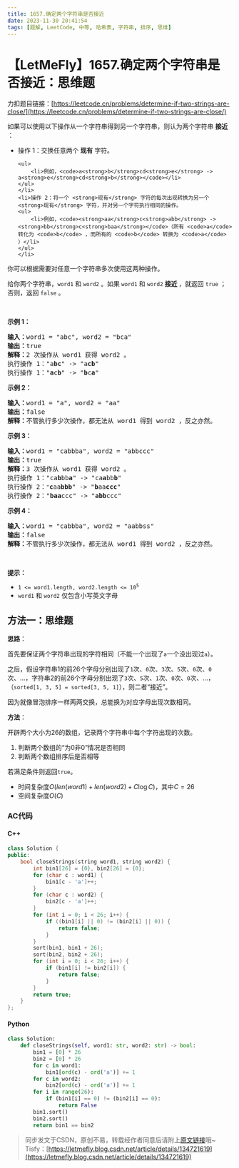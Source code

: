 ```yaml
---
title: 1657.确定两个字符串是否接近
date: 2023-11-30 20:41:54
tags: [题解, LeetCode, 中等, 哈希表, 字符串, 排序, 思维]
---
```


# 【LetMeFly】1657.确定两个字符串是否接近：思维题

力扣题目链接：[https://leetcode.cn/problems/determine-if-two-strings-are-close/](https://leetcode.cn/problems/determine-if-two-strings-are-close/)

<p>如果可以使用以下操作从一个字符串得到另一个字符串，则认为两个字符串 <strong>接近</strong> ：</p>

<ul>
	<li>操作 1：交换任意两个 <strong>现有</strong> 字符。

	<ul>
		<li>例如，<code>a<strong>b</strong>cd<strong>e</strong> -> a<strong>e</strong>cd<strong>b</strong></code></li>
	</ul>
	</li>
	<li>操作 2：将一个 <strong>现有</strong> 字符的每次出现转换为另一个 <strong>现有</strong> 字符，并对另一个字符执行相同的操作。
	<ul>
		<li>例如，<code><strong>aa</strong>c<strong>abb</strong> -> <strong>bb</strong>c<strong>baa</strong></code>（所有 <code>a</code> 转化为 <code>b</code> ，而所有的 <code>b</code> 转换为 <code>a</code> ）</li>
	</ul>
	</li>
</ul>

<p>你可以根据需要对任意一个字符串多次使用这两种操作。</p>

<p>给你两个字符串，<code>word1</code> 和 <code>word2</code> 。如果<em> </em><code>word1</code><em> </em>和<em> </em><code>word2</code><em> </em><strong>接近 </strong>，就返回 <code>true</code> ；否则，返回<em> </em><code>false</code><em> </em>。</p>

<p> </p>

<p><strong>示例 1：</strong></p>

<pre>
<strong>输入：</strong>word1 = "abc", word2 = "bca"
<strong>输出：</strong>true
<strong>解释：</strong>2 次操作从 word1 获得 word2 。
执行操作 1："a<strong>bc</strong>" -> "a<strong>cb</strong>"
执行操作 1："<strong>a</strong>c<strong>b</strong>" -> "<strong>b</strong>c<strong>a</strong>"
</pre>

<p><strong>示例 2：</strong></p>

<pre>
<strong>输入：</strong>word1 = "a", word2 = "aa"
<strong>输出：</strong>false
<strong>解释：</strong>不管执行多少次操作，都无法从 word1 得到 word2 ，反之亦然。</pre>

<p><strong>示例 3：</strong></p>

<pre>
<strong>输入：</strong>word1 = "cabbba", word2 = "abbccc"
<strong>输出：</strong>true
<strong>解释：</strong>3 次操作从 word1 获得 word2 。
执行操作 1："ca<strong>b</strong>bb<strong>a</strong>" -> "ca<strong>a</strong>bb<strong>b</strong>"
执行操作 2：<code>"</code><strong>c</strong>aa<strong>bbb</strong>" -> "<strong>b</strong>aa<strong>ccc</strong>"
执行操作 2："<strong>baa</strong>ccc" -> "<strong>abb</strong>ccc"
</pre>

<p><strong>示例 4：</strong></p>

<pre>
<strong>输入：</strong>word1 = "cabbba", word2 = "aabbss"
<strong>输出：</strong>false
<strong>解释：</strong>不管执行多少次操作，都无法从 word1 得到 word2 ，反之亦然。</pre>

<p> </p>

<p><strong>提示：</strong></p>

<ul>
	<li><code>1 <= word1.length, word2.length <= 10<sup>5</sup></code></li>
	<li><code>word1</code> 和 <code>word2</code> 仅包含小写英文字母</li>
</ul>


    
## 方法一：思维题

**思路**：

首先要保证两个字符串出现的字符相同（不能一个出现了```a```一个没出现过```a```）。

之后，假设字符串1的前26个字母分别出现了```1```次、```0```次、```3```次、```5```次、```0```次、```0```次、...，字符串2的前26个字母分别出现了```3```次、```5```次、```1```次、```0```次、```0```次、...，（```sorted[1, 3, 5] = sorted[3, 5, 1]```），则二者“接近”。

因为就像冒泡排序一样两两交换，总能换为对应字母出现次数相同。

**方法**：

开辟两个大小为26的数组，记录两个字符串中每个字符出现的次数。

1. 判断两个数组的“为0非0”情况是否相同
2. 判断两个数组排序后是否相等

若满足条件则返回```true```。

+ 时间复杂度$O(len(word1) + len(word2) + C\log C)$，其中$C=26$
+ 空间复杂度$O(C)$

### AC代码

#### C++

```cpp
class Solution {
public:
    bool closeStrings(string word1, string word2) {
        int bin1[26] = {0}, bin2[26] = {0};
        for (char c : word1) {
            bin1[c - 'a']++;
        }
        for (char c : word2) {
            bin2[c - 'a']++;
        }
        for (int i = 0; i < 26; i++) {
            if ((bin1[i] || 0) != (bin2[i] || 0)) {
                return false;
            }
        }
        sort(bin1, bin1 + 26);
        sort(bin2, bin2 + 26);
        for (int i = 0; i < 26; i++) {
            if (bin1[i] != bin2[i]) {
                return false;
            }
        }
        return true;
    }
};
```

#### Python

```python
class Solution:
    def closeStrings(self, word1: str, word2: str) -> bool:
        bin1 = [0] * 26
        bin2 = [0] * 26
        for c in word1:
            bin1[ord(c) - ord('a')] += 1
        for c in word2:
            bin2[ord(c) - ord('a')] += 1
        for i in range(26):
            if (bin1[i] == 0) != (bin2[i] == 0):
                return False
        bin1.sort()
        bin2.sort()
        return bin1 == bin2
```

> 同步发文于CSDN，原创不易，转载经作者同意后请附上[原文链接](https://blog.letmefly.xyz/2023/11/30/LeetCode%201657.%E7%A1%AE%E5%AE%9A%E4%B8%A4%E4%B8%AA%E5%AD%97%E7%AC%A6%E4%B8%B2%E6%98%AF%E5%90%A6%E6%8E%A5%E8%BF%91/)哦~
> Tisfy：[https://letmefly.blog.csdn.net/article/details/134721619](https://letmefly.blog.csdn.net/article/details/134721619)
